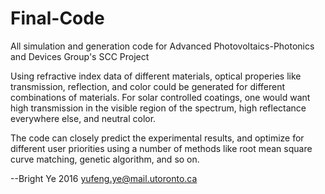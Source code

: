 # Final-Code
All simulation and generation code for Advanced Photovoltaics-Photonics and Devices Group's SCC Project

Using refractive index data of different materials, optical properies like transmission, reflection, and color could be generated for
different combinations of materials. For solar controlled coatings, one would want high transmission in the visible region of the spectrum,
high reflectance everywhere else, and neutral color. 

The code can closely predict the experimental results, and optimize for different user priorities using a number of methods like root mean
square curve matching, genetic algorithm, and so on.

--Bright Ye 2016
yufeng.ye@mail.utoronto.ca
